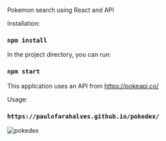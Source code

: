 Pokemon search using React and API

Installation:

### `npm install`

In the project directory, you can run:

### `npm start`

This application uses an API from https://pokeapi.co/

Usage:

### `https://paulofarahalves.github.io/pokedex/`

![pokedex](https://user-images.githubusercontent.com/60483392/231600381-84b8c369-c929-46b8-b81c-b0138f35817f.gif)
